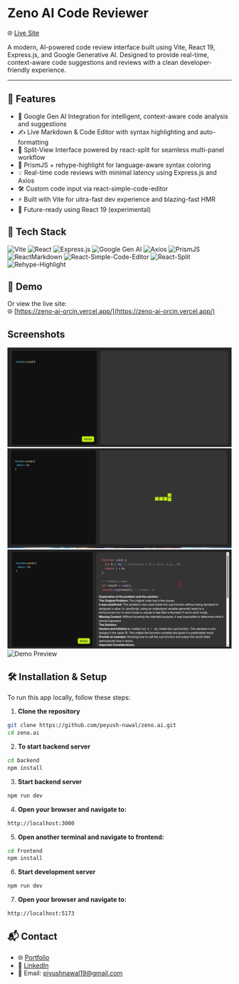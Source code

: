 
# Zeno AI Code Reviewer

🌐 [Live Site](https://zeno-ai-orcin.vercel.app/)

A modern, AI-powered code review interface built using Vite, React 19, Express.js, and Google Generative AI. Designed to provide real-time, context-aware code suggestions and reviews with a clean developer-friendly experience.

---


## 🚀 Features

- 🤖 Google Gen AI Integration for intelligent, context-aware code analysis and suggestions
- ✍️ Live Markdown & Code Editor with syntax highlighting and auto-formatting
- 🧠 Split-View Interface powered by react-split for seamless multi-panel workflow
- 🌈 PrismJS + rehype-highlight for language-aware syntax coloring
- 💡 Real-time code reviews with minimal latency using Express.js and Axios
- 🛠️ Custom code input via react-simple-code-editor
- ⚡ Built with Vite for ultra-fast dev experience and blazing-fast HMR
- 🚀 Future-ready using React 19 (experimental)


## 🧰 Tech Stack

![Vite](https://img.shields.io/badge/Vite-646CFF?style=for-the-badge&logo=vite&logoColor=white)
![React](https://img.shields.io/badge/React-61DAFB?style=for-the-badge&logo=react&logoColor=black)
![Express.js](https://img.shields.io/badge/Express.js-000000?style=for-the-badge&logo=express&logoColor=white)
![Google Gen AI](https://img.shields.io/badge/Google%20Gen%20AI-4285F4?style=for-the-badge&logo=google&logoColor=white)
![Axios](https://img.shields.io/badge/Axios-5A29E4?style=for-the-badge&logo=axios&logoColor=white)
![PrismJS](https://img.shields.io/badge/PrismJS-F5A623?style=for-the-badge&logo=prism&logoColor=white)
![ReactMarkdown](https://img.shields.io/badge/React_Markdown-000000?style=for-the-badge&logo=react&logoColor=white)
![React-Simple-Code-Editor](https://img.shields.io/badge/React_Simple_Code_Editor-FF4785?style=for-the-badge&logo=react&logoColor=white)
![React-Split](https://img.shields.io/badge/React_Split-1E1E1E?style=for-the-badge&logo=react&logoColor=white)
![Rehype-Highlight](https://img.shields.io/badge/Rehype_Highlight-0D1117?style=for-the-badge&logo=highlight.js&logoColor=white)



## 🎥 Demo

Or view the live site:  
🌐 [https://zeno-ai-orcin.vercel.app/](https://zeno-ai-orcin.vercel.app/)


## Screenshots

![App Screenshot](/assets/s1.png)
![App Screenshot](/assets/s2.png)
![App Screenshot](/assets/s3.png)
![Demo Preview](/assets/zeno-preview.gif)





## 🛠 Installation & Setup

To run this app locally, follow these steps:

1. **Clone the repository**
```bash
git clone https://github.com/peyush-nuwal/zeno.ai.git
cd zeno.ai
```

2. **To start backend server**
```bash
cd backend 
npm install
```


3. **Start backend server**
```bash
npm run dev
```

4. **Open your browser and navigate to:**
```bash
http://localhost:3000
```

5. **Open another terminal and navigate to frontend:**
```bash
cd frontend
npm install
```


6. **Start development server**
```bash
npm run dev
```

7. **Open your browser and navigate to:**
```bash
http://localhost:5173
```

## 📬 Contact

- 🌐 [Portfolio](https://peyush-nuwal-portfolio.vercel.app/)
- 💼 [LinkedIn](https://linkedin.com/in/peyush-nuwal)
- 📧 Email: piyushnawal19@gmail.com

